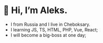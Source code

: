 <h1>👹 Hi, I’m Aleks.</h1>
<ul style="font-style: itlaic;">
    <li>I from Russia and I live in Cheboksary.</li>
    <li>I learning JS, TS, HTML, PHP, Vue, React;</li>
    <li>I will become a big-boss at one day;</li>
</ul>
